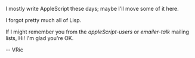 I mostly write AppleScript these days; maybe I'll move some of it here.

I forgot pretty much all of Lisp.

If I might remember you from the *appleScript-users* or *emailer-talk* mailing lists, Hi! I'm glad you're OK.

-- VRic
